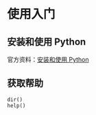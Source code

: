 # 使用入门

## 安装和使用 Python

官方资料：[安装和使用 Python](https://docs.python.org/zh-cn/3/using/index.html)

## 获取帮助

`dir()`  
`help()`

